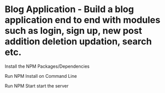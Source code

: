 
# Blog Application - Build a blog application end to end with modules such as login, sign up, new post addition deletion updation, search etc.

Install the NPM Packages/Dependencies

Run NPM Install on Command Line

Run NPM Start 
start the server


